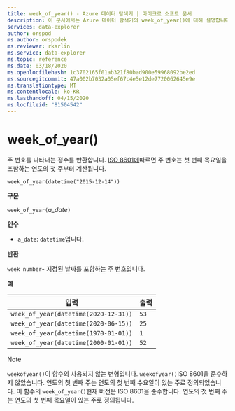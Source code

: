 ```yaml
---
title: week_of_year() - Azure 데이터 탐색기 | 마이크로 소프트 문서
description: 이 문서에서는 Azure 데이터 탐색기의 week_of_year()에 대해 설명합니다.
services: data-explorer
author: orspod
ms.author: orspodek
ms.reviewer: rkarlin
ms.service: data-explorer
ms.topic: reference
ms.date: 03/18/2020
ms.openlocfilehash: 1c3702165f01ab321f80bad900e59968092be2ed
ms.sourcegitcommit: 47a002b7032a05ef67c4e5e12de7720062645e9e
ms.translationtype: MT
ms.contentlocale: ko-KR
ms.lasthandoff: 04/15/2020
ms.locfileid: "81504542"
---
```

# <a name="week_of_year"></a>week_of_year()

주 번호를 나타내는 정수를 반환합니다. [ISO 8601에](https://en.wikipedia.org/wiki/ISO_8601#Week_dates)따르면 주 번호는 첫 번째 목요일을 포함하는 연도의 첫 주부터 계산됩니다.

```kusto
week_of_year(datetime("2015-12-14"))
```

**구문**

`week_of_year(`*a_date*`)`

**인수**

* `a_date`: `datetime`입니다.

**반환**

`week number`- 지정된 날짜를 포함하는 주 번호입니다.

**예**

|입력                                    |출력|
|-----------------------------------------|------|
|`week_of_year(datetime(2020-12-31))`     |`53`  |
|`week_of_year(datetime(2020-06-15))`     |`25`  |
|`week_of_year(datetime(1970-01-01))`     |`1`   |
|`week_of_year(datetime(2000-01-01))`     |`52`  |

> [!NOTE]
> `weekofyear()`이 함수의 사용되지 않는 변형입니다. `weekofyear()`ISO 8601을 준수하지 않았습니다. 연도의 첫 번째 주는 연도의 첫 번째 수요일이 있는 주로 정의되었습니다.
이 함수의 `week_of_year()`현재 버전은 ISO 8601을 준수합니다. 연도의 첫 번째 주는 연도의 첫 번째 목요일이 있는 주로 정의됩니다.